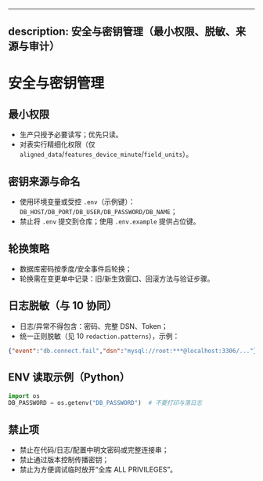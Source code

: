 ______________________________________________________________________

## description: 安全与密钥管理（最小权限、脱敏、来源与审计）

# 安全与密钥管理

## 最小权限

- 生产只授予必要读写；优先只读。
- 对表实行精细化权限（仅 `aligned_data`/`features_device_minute`/`field_units`）。

## 密钥来源与命名

- 使用环境变量或受控 `.env`（示例键）：`DB_HOST/DB_PORT/DB_USER/DB_PASSWORD/DB_NAME`；
- 禁止将 `.env` 提交到仓库；使用 `.env.example` 提供占位键。

## 轮换策略

- 数据库密码按季度/安全事件后轮换；
- 轮换需在变更单中记录：旧/新生效窗口、回滚方法与验证步骤。

## 日志脱敏（与 10 协同）

- 日志/异常不得包含：密码、完整 DSN、Token；
- 统一正则脱敏（见 10 `redaction.patterns`），示例：

```json
{"event":"db.connect.fail","dsn":"mysql://root:***@localhost:3306/..."}
```

## ENV 读取示例（Python）

```python
import os
DB_PASSWORD = os.getenv("DB_PASSWORD")  # 不要打印与落日志
```

## 禁止项

- 禁止在代码/日志/配置中明文密码或完整连接串；
- 禁止通过版本控制传播密钥；
- 禁止为方便调试临时放开“全库 ALL PRIVILEGES”。
